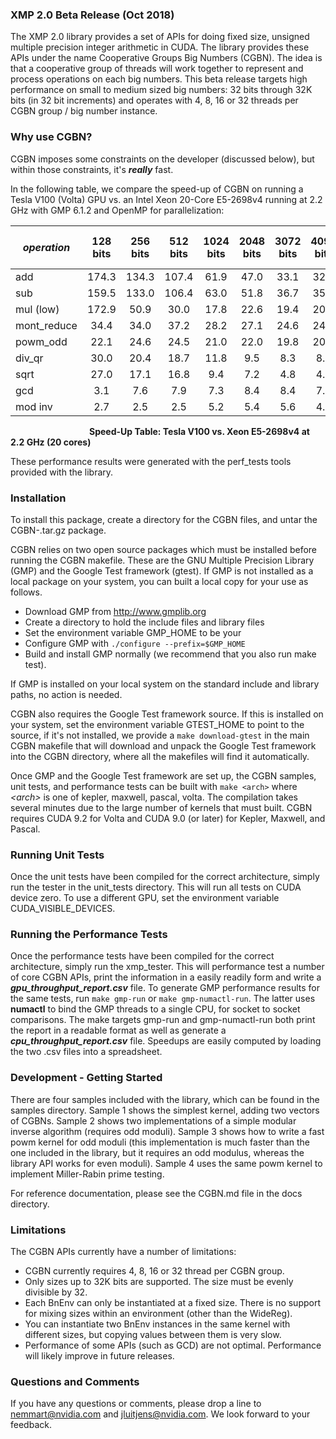 ### XMP 2.0 Beta Release (Oct 2018)

The XMP 2.0 library provides a set of APIs for doing fixed size, unsigned multiple precision integer arithmetic in CUDA.   The library provides these APIs under the name Cooperative Groups Big Numbers (CGBN).   The idea is that a cooperative group of threads will work together to represent and process operations on each big numbers.   This beta release targets high performance on small to medium sized big numbers:  32 bits through 32K bits (in 32 bit increments) and operates with 4, 8, 16 or 32 threads per CGBN group / big number instance.

### Why use CGBN?

CGBN imposes some constraints on the developer (discussed below), but within those constraints, it's **_really_** fast. 

In the following table, we compare the speed-up of CGBN on running a Tesla V100 (Volta) GPU vs. an Intel Xeon 20-Core E5-2698v4 running at 2.2 GHz 
with GMP 6.1.2 and OpenMP for parallelization:

|_operation_| 128 bits | 256 bits | 512 bits | 1024 bits | 2048 bits | 3072 bits | 4096 bits | 8192 bits |_avg speed-up_|
|-----------|:--------:|:--------:|:--------:|:---------:|:---------:|:---------:|:---------:|:---------:|:------------:|
|add        | 174.3    | 134.3    | 107.4    | 61.9      | 47.0      | 33.1      | 32.6      | 28.6      | 77.4         |
|sub        | 159.5    | 133.0    | 106.4    | 63.0      | 51.8      | 36.7      | 35.2      | 31.4      | 77.1         |
|mul (low)  | 172.9    | 50.9     | 30.0     | 17.8      | 22.6      | 19.4      | 20.2      | 14.6      | 43.5         |
|mont_reduce| 34.4     | 34.0     | 37.2     | 28.2      | 27.1      | 24.6      | 24.0      | 24.2      | 29.3         |
|powm_odd   | 22.1     | 24.6     | 24.5     | 21.0      | 22.0      | 19.8      | 20.1      | 16.8      | 21.4         |
|div_qr     | 30.0     | 20.4     | 18.7     | 11.8      | 9.5       | 8.3       | 8.9       | 7.8       | 14.4         |
|sqrt       | 27.0     | 17.1     | 16.8     | 9.4       | 7.2       | 4.8       | 4.3       | 3.4       | 11.3         |
|gcd        | 3.1      | 7.6      | 7.9      | 7.3       | 8.4       | 8.4       | 7.6       | 5.1       | 6.9          |
|mod inv    | 2.7      | 2.5      | 2.5      | 5.2       | 5.4       | 5.6       | 4.9       | 4.0       | 4.1          |

&nbsp; &nbsp; &nbsp; &nbsp; &nbsp; &nbsp; &nbsp; &nbsp; &nbsp; &nbsp; &nbsp; &nbsp; &nbsp; &nbsp; &nbsp; &nbsp; **Speed-Up Table:  Tesla V100 vs. Xeon E5-2698v4 at 2.2 GHz (20 cores)**

These performance results were generated with the perf_tests tools provided with the library.

### Installation

To install this package, create a directory for the CGBN files, and untar the CGBN-<date>.tar.gz package.

CGBN relies on two open source packages which must be installed before running the CGBN makefile.   These are the GNU Multiple Precision Library (GMP) and the Google Test framework (gtest).   If GMP is not installed as a local package on your system, you can built a local copy for your use as follows.

* Download GMP from http://www.gmplib.org
* Create a directory to hold the include files and library files
* Set the environment variable GMP_HOME to be your
* Configure GMP with `./configure --prefix=$GMP_HOME`
* Build and install GMP normally (we recommend that you also run make test).

If GMP is installed on your local system on the standard include and library paths, no action is needed.

CGBN also requires the Google Test framework source.  If this is installed on your system, set the environment variable GTEST_HOME to point to the source, if it's not installed, we provide a `make download-gtest` in the main CGBN makefile that will download and unpack the Google Test framework into the CGBN directory, where all the makefiles will find it automatically.

Once GMP and the Google Test framework are set up, the CGBN samples, unit tests, and performance tests can be built with `make <arch>` where _\<arch\>_ is one of kepler, maxwell, pascal, volta.   The compilation takes several minutes due to the large number of kernels that must built.  CGBN requires CUDA 9.2 for Volta and CUDA 9.0 (or later) for Kepler, Maxwell, and Pascal.

### Running Unit Tests

Once the unit tests have been compiled for the correct architecture, simply run the tester in the unit_tests directory.  This will run all tests on CUDA device zero.  To use a different GPU, set the environment variable CUDA_VISIBLE_DEVICES.

### Running the Performance Tests

Once the performance tests have been compiled for the correct architecture, simply run the xmp_tester.  This will performance test a number of core CGBN APIs, print the information in a easily readily form and write a **_gpu\_throughput\_report.csv_** file.   To generate GMP performance results for the same tests, run `make gmp-run` or `make gmp-numactl-run`.   The latter uses **numactl** to bind the GMP threads to a single CPU, for socket to socket comparisons.   The make targets gmp-run and gmp-numactl-run both print the report in a readable format as well as generate a **_cpu\_throughput\_report.csv_** file.   Speedups are easily computed by loading the two .csv files into a spreadsheet.

### Development - Getting Started

There are four samples included with the library, which can be found in the samples directory.  Sample 1 shows the simplest kernel, adding two vectors of CGBNs.  Sample 2 shows two implementations of a simple modular inverse algorithm (requires odd moduli).   Sample 3 shows how to write a fast powm kernel for odd moduli (this implementation is much faster than the one included in the library, but it requires an odd modulus, whereas the library API works for even moduli).  Sample 4 uses the same powm kernel to implement Miller-Rabin prime testing.

For reference documentation, please see the CGBN.md file in the docs directory.

### Limitations

The CGBN APIs currently have a number of limitations:

*  CGBN currently requires 4, 8, 16 or 32 thread per CGBN group.
*  Only sizes up to 32K bits are supported.  The size must be evenly divisible by 32.
*  Each BnEnv can only be instantiated at a fixed size.  There is no support for mixing sizes within an environment (other than the WideReg).
*  You can instantiate two BnEnv instances in the same kernel with different sizes, but copying values between them is very slow.
*  Performance of some APIs (such as GCD) are not optimal.  Performance will likely improve in future releases.

### Questions and Comments

If you have any questions or comments, please drop a line to nemmart@nvidia.com and jluitjens@nvidia.com.  We look forward to your feedback.


